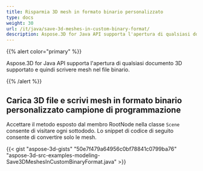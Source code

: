```yaml
---
title: Risparmia 3D mesh in formato binario personalizzato
type: docs
weight: 30
url: /it/java/save-3d-meshes-in-custom-binary-format/
description: Aspose.3D for Java API supporta l'apertura di qualsiasi documento 3D supportato e quindi scrivere mesh nel file binario.
---
```

{{% alert color="primary" %}} 

Aspose.3D for Java API supporta l'apertura di qualsiasi documento 3D supportato e quindi scrivere mesh nel file binario.

{{% /alert %}} 
##  **Carica 3D file e scrivi mesh in formato binario personalizzato campione di programmazione**
Accettare il metodo esposto dal membro RootNode nella classe `Scene` consente di visitare ogni sottododo. Lo snippet di codice di seguito consente di convertire solo le mesh.

{{< gist "aspose-3d-gists" "50e7f479a64956c0bf78841c0799ba76" "aspose-3d-src-examples-modeling-Save3DMeshesInCustomBinaryFormat.java" >}}

